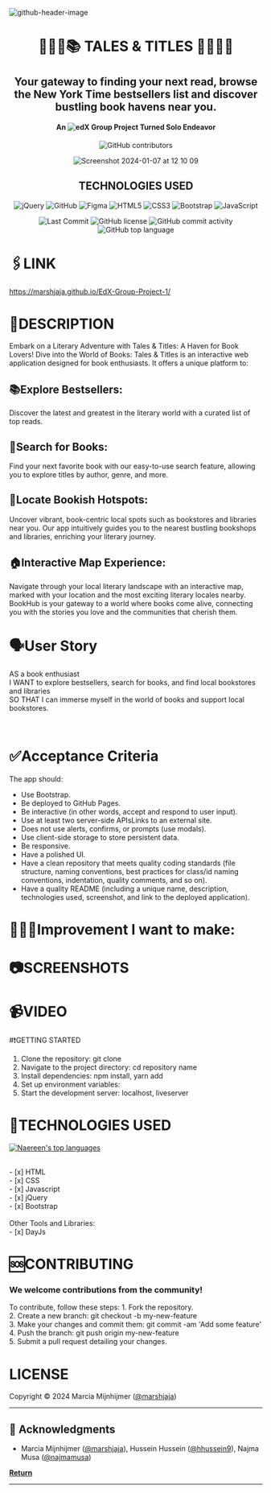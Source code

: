 

![github-header-image](https://github.com/marshjaja/EdX-Group-Project-1/assets/114920895/16b3f25c-fdc7-4f63-87e1-36e5a950efee)
<a id="Top"></a>

<div align="center">

# 👩🏾‍💻📚 TALES & TITLES 📖👩🏾‍💻
## Your gateway to finding your next read, browse the New York Time bestsellers list and discover bustling book havens near you. 
#### An ![edX](https://img.shields.io/badge/edX-%2302262B.svg?style=for-the-badge&logo=edX&logoColor=white) Group Project Turned Solo Endeavor 
![GitHub contributors](https://img.shields.io/github/contributors/marshjaja/EdX-Group-Project-1?style=for-the-badge&logoColor=white)

![Screenshot 2024-01-07 at 12 10 09](https://github.com/marshjaja/EdX-Group-Project-1/assets/114920895/15f25690-f5b8-4045-af00-7a32227a7b77)



## TECHNOLOGIES USED
![jQuery](https://img.shields.io/badge/jquery-%230769AD.svg?style=for-the-badge&logo=jquery&logoColor=white)
![GitHub](https://img.shields.io/badge/github-%23121011.svg?style=for-the-badge&logo=github&logoColor=white)
![Figma](https://img.shields.io/badge/figma-%23F24E1E.svg?style=for-the-badge&logo=figma&logoColor=white)
![HTML5](https://img.shields.io/badge/html5-%23E34F26.svg?style=for-the-badge&logo=html5&logoColor=white)
![CSS3](https://img.shields.io/badge/css3-%231572B6.svg?style=for-the-badge&logo=css3&logoColor=white)
![Bootstrap](https://img.shields.io/badge/bootstrap-%238511FA.svg?style=for-the-badge&logo=bootstrap&logoColor=white)
![JavaScript](https://img.shields.io/badge/javascript-%23323330.svg?style=for-the-badge&logo=javascript&logoColor=%23F7DF1E)




<img src="https://img.shields.io/github/last-commit/marshjaja/EdX-Group-Project-1?style=for-the-badge&color=efc8d4" alt="Last Commit" />

<img src="https://img.shields.io/github/license/marshjaja/EdX-Group-Project-1?style=for-the-badge&color=efc8d4" alt="GitHub license" />

<img src="https://img.shields.io/github/commit-activity/m/marshjaja/EdX-Group-Project-1?style=for-the-badge&color=efc8d4" alt="GitHub commit activity" />
<img src="https://img.shields.io/github/languages/top/marshjaja/EdX-Group-Project-1?style=for-the-badge&color=efc8d4" alt="GitHub top language" />
</div>


#  🖇️LINK
https://marshjaja.github.io/EdX-Group-Project-1/


# 📖DESCRIPTION

Embark on a Literary Adventure with Tales & Titles: A Haven for Book Lovers!
Dive into the World of Books:
Tales & Titles is an interactive web application designed for book enthusiasts. It offers a unique platform to:

## **📚Explore Bestsellers:** 
Discover the latest and greatest in the literary world with a curated list of top reads.
## **📖Search for Books:** 
Find your next favorite book with our easy-to-use search feature, allowing you to explore titles by author, genre, and more.
## **📍Locate Bookish Hotspots:** 
Uncover vibrant, book-centric local spots such as bookstores and libraries near you. Our app intuitively guides you to the nearest bustling bookshops and libraries, enriching your literary journey.
## **🏠Interactive Map Experience:** 
Navigate through your local literary landscape with an interactive map, marked with your location and the most exciting literary locales nearby.
BookHub is your gateway to a world where books come alive, connecting you with the stories you love and the communities that cherish them.


# 🗣️User Story
AS a book enthusiast<br>
I WANT to explore bestsellers, search for books, and find local bookstores and libraries<br>
SO THAT I can immerse myself in the world of books and support local bookstores.<br>

<br>

# ✅Acceptance Criteria
The app should:
- Use Bootstrap.<br>
- Be deployed to GitHub Pages.<br>
- Be interactive (in other words, accept and respond to user input).<br>
- Use at least two server-side APIsLinks to an external site.<br>
- Does not use alerts, confirms, or prompts (use modals).<br>
- Use client-side storage to store persistent data.<br>
- Be responsive.<br>
- Have a polished UI.<br>
- Have a clean repository that meets quality coding standards (file structure, naming conventions, best practices for class/id naming conventions, indentation, quality comments, and so on).<br>
- Have a quality README (including a unique name, description, technologies used, screenshot, and link to the deployed application).<br>



# 🚧👷‍♀️Improvement I want to make:





# 📷SCREENSHOTS




# 📹VIDEO 




#❗GETTING STARTED
1. Clone the repository: git clone <repository-url>
2. Navigate to the project directory: cd repository name
3. Install dependencies: npm install, yarn add
4. Set up environment variables:
5. Start the development server: localhost, liveserver

# 📶TECHNOLOGIES USED

[![Naereen's top languages](https://github-readme-stats.vercel.app/api/top-langs/?username=marshjaja&theme=blue-green)](https://github.com/marshjaja/github-readme-stats)

<br/>
- [x] HTML <br/>
- [x] CSS <br/>
- [x] Javascript <br/>
- [x] jQuery <br/>
- [x] Bootstrap <br/>

<br/>
Other Tools and Libraries: <br/>
- [x] DayJs <br/>

# 🆘CONTRIBUTING
<h3>We welcome contributions from the community!</h3> 
To contribute, follow these steps:
1. Fork the repository. <br>
2. Create a new branch: git checkout -b my-new-feature <br>
3. Make your changes and commit them: git commit -am 'Add some feature'<br>
4. Push the branch: git push origin my-new-feature <br>
5. Submit a pull request detailing your changes. <br>


# LICENSE
Copyright © 2024 Marcia Mijnhijmer ([@marshjaja](https://github.com/marshjaja))

---

## 👏 Acknowledgments

-  Marcia Mijnhijmer ([@marshjaja](https://github.com/marshjaja)), Hussein Hussein ([@hhussein9](https://github.com/hhussein9)), Najma Musa ([@najmamusa](https://github.com/najmamusa))

[**Return**](#Top)

---
